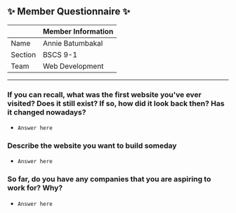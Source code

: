 ## :sparkles: Member Questionnaire :sparkles:

|                        | Member Information                                                          |
|------------------------|-----------------------------------------------------------------------------|
| Name                   | Annie Batumbakal                                                            |
| Section                | BSCS 9-1                                                                    |
| Team                   | Web Development                                                             |

-------

### If you can recall, what was the first website you've ever visited? Does it still exist? If so, how did it look back then? Has it changed nowadays?
- `Answer here`

### Describe the website you want to build someday
- `Answer here`

### So far, do you have any companies that you are aspiring to work for? Why?
- `Answer here`
